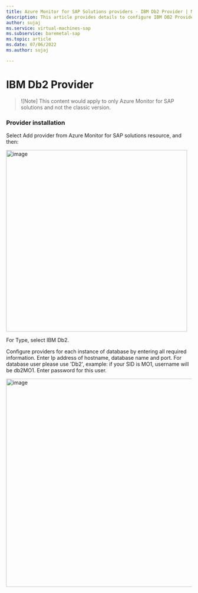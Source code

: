 ```yaml
---
title: Azure Monitor for SAP Solutions providers - IBM Db2 Provider | Microsoft Docs
description: This article provides details to configure IBM DB2 Provider for Azure monitor for SAP solutions.
author: sujaj
ms.service: virtual-machines-sap
ms.subservice: baremetal-sap
ms.topic: article
ms.date: 07/06/2022
ms.author: sujaj

---
```




# **IBM Db2 Provider**

>![Note]
> This content would apply to only Azure Monitor for SAP solutions and not the classic version.


### Provider installation

Select Add provider from Azure Monitor for SAP solutions resource, and then:


<img width="491" alt="image" src="https://user-images.githubusercontent.com/33844181/167706257-2fa23564-cc41-4fc7-a0a2-4d6d0110f563.png">


For Type, select IBM Db2.

Configure providers for each instance of database by entering all required information.
Enter Ip address of hostname, database name and port.
For database user please use 'Db2<SAP SID>', example: if your SID is MO1, username will be db2MO1. Enter password for this user. 

<img width="563" alt="image" src="https://user-images.githubusercontent.com/33844181/167953657-5519fafe-d201-4ead-a7d4-2dfb86a3f45e.png">


